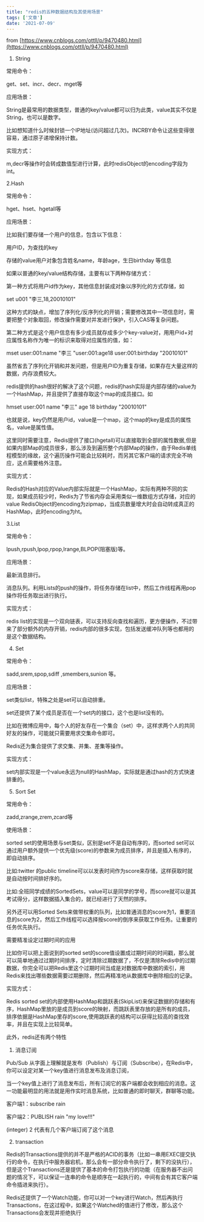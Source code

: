 ```yaml
---
title: "redis的五种数据结构及其使用场景"
tags: ['文章']
date: '2021-07-09'
---
```


from [https://www.cnblogs.com/ottll/p/9470480.html](https://www.cnblogs.com/ottll/p/9470480.html)

1. String

常用命令：

get、set、incr、decr、mget等

应用场景：

String是最常用的数据类型，普通的key/value都可以归为此类，value其实不仅是String，也可以是数字。

比如想知道什么时候封锁一个IP地址(访问超过几次)。INCRBY命令让这些变得很容易，通过原子递增保持计数。

实现方式：

m,decr等操作时会转成数值型进行计算，此时redisObject的encoding字段为int。

 

2.Hash

常用命令：

hget、hset、hgetall等

应用场景：

比如我们要存储一个用户的信息，包含以下信息：

用户ID，为查找的key

存储的value用户对象包含姓名name，年龄age，生日birthday 等信息

如果以普通的key/value结构存储，主要有以下两种存储方式：

第一种方式将用户id作为key，其他信息封装成对象以序列化的方式存储，如

set u001 "李三,18,20010101"

这种方式的缺点，增加了序列化/反序列化的开销；需要修改其中一项信息时，需要把整个对象取回，修改操作需要对并发进行保护，引入CAS等复杂问题。

 

第二种方式是这个用户信息有多少成员就存成多少个key-value对，用用户id+对应属性名称作为唯一的标识来取得对应属性的值，如：

mset user:001:name "李三 "user:001:age18 user:001:birthday "20010101"

 

虽然省去了序列化开销和并发问题，但是用户ID为重复存储，如果存在大量这样的数据，内存浪费较大。

redis提供的hash很好的解决了这个问题，redis的hash实际是内部存储的value为一个HashMap，并且提供了直接存取这个map的成员接口。如

hmset user:001 name "李三" age 18 birthday "20010101"   

也就是说，key仍然是用户id，value是一个map，这个map的key是成员的属性名，value是属性值。

这里同时需要注意，Redis提供了接口(hgetall)可以直接取到全部的属性数据,但是如果内部Map的成员很多，那么涉及到遍历整个内部Map的操作，由于Redis单线程模型的缘故，这个遍历操作可能会比较耗时，而另其它客户端的请求完全不响应，这点需要格外注意。

实现方式：

Redis的Hash对应的Value内部实际就是一个HashMap，实际有两种不同的实现，如果成员较少时，Redis为了节省内存会采用类似一维数组方式存储，对应的value RedisObject的encoding为zipmap，当成员数量增大时会自动转成真正的HashMap，此时encoding为ht。

 

3.List

常用命令：

lpush,rpush,lpop,rpop,lrange,BLPOP(阻塞版)等。

应用场景：

最新消息排行。

消息队列。利用Lists的push的操作，将任务存储在list中，然后工作线程再用pop操作将任务取出进行执行。

实现方式：

redis list的实现是一个双向链表，可以支持反向查找和遍历，更方便操作，不过带来了部分额外的内存开销，redis内部的很多实现，包括发送缓冲队列等也都用的是这个数据结构。

 

4. Set

常用命令：

sadd,srem,spop,sdiff ,smembers,sunion 等。

应用场景：

set类似list，特殊之处是set可以自动排重。

set还提供了某个成员是否在一个set内的接口，这个也是list没有的。

比如在微博应用中，每个人的好友存在一个集合（set）中，这样求两个人的共同好友的操作，可能就只需要用求交集命令即可。

 Redis还为集合提供了求交集、并集、差集等操作。

实现方式：

set内部实现是一个value永远为null的HashMap，实际就是通过hash的方式快速排重的。

 

5. Sort Set

常用命令：

zadd,zrange,zrem,zcard等

使用场景：

sorted set的使用场景与set类似，区别是set不是自动有序的，而sorted set可以通过用户额外提供一个优先级(score)的参数来为成员排序，并且是插入有序的，即自动排序。

比如:twitter 的public timeline可以以发表时间作为score来存储，这样获取时就是自动按时间排好序的。

比如:全班同学成绩的SortedSets，value可以是同学的学号，而score就可以是其考试得分，这样数据插入集合的，就已经进行了天然的排序。

另外还可以用Sorted Sets来做带权重的队列，比如普通消息的score为1，重要消息的score为2，然后工作线程可以选择按score的倒序来获取工作任务。让重要的任务优先执行。

 

需要精准设定过期时间的应用

比如你可以把上面说到的sorted set的score值设置成过期时间的时间戳，那么就可以简单地通过过期时间排序，定时清除过期数据了，不仅是清除Redis中的过期数据，你完全可以把Redis里这个过期时间当成是对数据库中数据的索引，用Redis来找出哪些数据需要过期删除，然后再精准地从数据库中删除相应的记录。

实现方式：

Redis sorted set的内部使用HashMap和跳跃表(SkipList)来保证数据的存储和有序，HashMap里放的是成员到score的映射，而跳跃表里存放的是所有的成员，排序依据是HashMap里存的score,使用跳跃表的结构可以获得比较高的查找效率，并且在实现上比较简单。

 

 

此外，redis还有两个特性

1. 消息订阅

Pub/Sub 从字面上理解就是发布（Publish）与订阅（Subscribe），在Redis中，你可以设定对某一个key值进行消息发布及消息订阅，

当一个key值上进行了消息发布后，所有订阅它的客户端都会收到相应的消息。这一功能最明显的用法就是用作实时消息系统，比如普通的即时聊天，群聊等功能。

客户端1：subscribe  rain

客户端2：PUBLISH  rain "my love!!!"

(integer) 2 代表有几个客户端订阅了这个消息

 

2. transaction

Redis的Transactions提供的并不是严格的ACID的事务（比如一串用EXEC提交执行的命令，在执行中服务器宕机，那么会有一部分命令执行了，剩下的没执行），但是这个Transactions还是提供了基本的命令打包执行的功能（在服务器不出问题的情况下，可以保证一连串的命令是顺序在一起执行的，中间有会有其它客户端命令插进来执行）。 

Redis还提供了一个Watch功能，你可以对一个key进行Watch，然后再执行Transactions，在这过程中，如果这个Watched的值进行了修改，那么这个Transactions会发现并拒绝执行